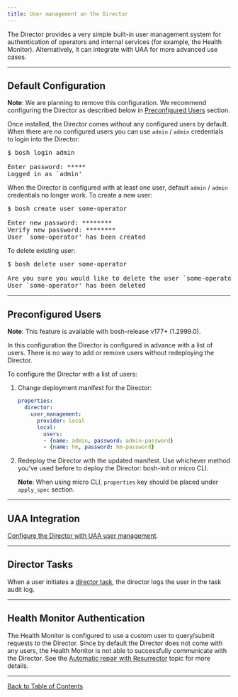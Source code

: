 ```yaml
---
title: User management on the Director
---
```


The Director provides a very simple built-in user management system for authentication of operators and internal services (for example, the Health Monitor). Alternatively, it can integrate with UAA for more advanced use cases.

---
## <a id="default"></a> Default Configuration

<p class="note"><strong>Note</strong>: We are planning to remove this configuration. We recommend configuring the Director as described below in <a href="#preconfigured">Preconfigured Users</a> section.</p>

Once installed, the Director comes without any configured users by default. When there are no configured users you can use `admin` / `admin` credentials to login into the Director.

<pre class="terminal">
$ bosh login admin

Enter password: *****
Logged in as `admin'
</pre>

When the Director is configured with at least one user, default `admin` / `admin` credentials no longer work. To create a new user:

<pre class="terminal">
$ bosh create user some-operator

Enter new password: ********
Verify new password: ********
User `some-operator' has been created
</pre>

To delete existing user:

<pre class="terminal">
$ bosh delete user some-operator

Are you sure you would like to delete the user `some-operator'? (type 'yes' to continue): yes
User `some-operator' has been deleted
</pre>

---
## <a id="preconfigured"></a> Preconfigured Users

<p class="note"><strong>Note</strong>: This feature is available with bosh-release v177+ (1.2999.0).</p>

In this configuration the Director is configured in advance with a list of users. There is no way to add or remove users without redeploying the Director.

To configure the Director with a list of users:

1. Change deployment manifest for the Director:

    ```yaml
    properties:
      director:
        user_management:
          provider: local
          local:
            users:
            - {name: admin, password: admin-password}
            - {name: hm, password: hm-password}
    ```

1. Redeploy the Director with the updated manifest. Use whichever method you've used before to deploy the Director: bosh-init or micro CLI.

    <p class="note"><strong>Note</strong>: When using micro CLI, <code>properties</code> key should be placed under <code>apply_spec</code> section.</p>

---
## <a id="uaa"></a> UAA Integration

[Configure the Director with UAA user management](director-users-uaa.html).

---
## <a id="hm"></a> Director Tasks

When a user initiates a [director task](director-tasks.html), the director logs the user in the task audit log.

---
## <a id="hm"></a> Health Monitor Authentication

The Health Monitor is configured to use a custom user to query/submit requests to the Director. Since by default the Director does not come with any users, the Health Monitor is not able to successfully communicate with the Director. See the [Automatic repair with Resurrector](resurrector.html) topic for more details.

---
[Back to Table of Contents](index.html#director-config)
